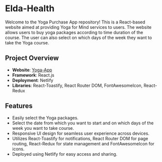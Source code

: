 # Elda-Health

Welcome to the Yoga Purchase App repository! This is a React-based website aimed at providing Yoga for Mind services to users. The website allows users to buy yoga packages according to time duration of the course. The user can also select on which days of the week they want to take the Yoga course.

## Project Overview

- **Website**: [Yoga-App](https://yogaapp1.netlify.app "Yoga-App")
- **Framework**: React.js
- **Deployment**: Netlify
- **Libraries**: React-Toastify, React Router DOM, FontAwesomeIcon, React-Redux

## Features

- Easily select the Yoga packages.
- Select the date from which you want to start and on which days of the week you want to take course.
- Responsive UI design for seamless user experience across devices.
- Utilizes React-Toastify for notifications, React Router DOM for page routing, React-Redux for state management and FontAwesomeIcon for icons.
- Deployed using Netlify for easy access and sharing.